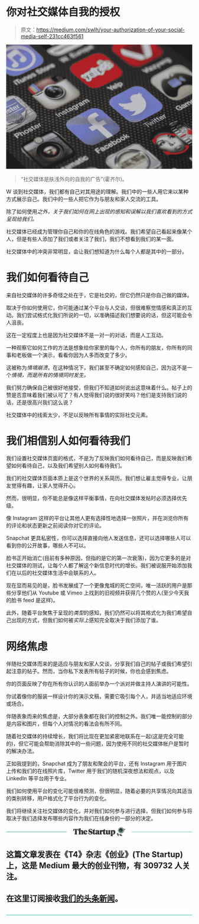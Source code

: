 # 你对社交媒体自我的授权

> 原文：<https://medium.com/swlh/your-authorization-of-your-social-media-self-231cc463f561>

![](img/728a4816c06af2f68a253c6ac805d6b3.png)

> “社交媒体是肤浅外向的自我的广告”(霍齐尔)。

W 谈到社交媒体，我们都有自己对其用途的理解。我们中的一些人用它来以某种方式展示自己。我们中的一些人把它作为与朋友和家人交流的工具。

除了如何使用*之外，关于我们如何在网上出现的感知和误解以我们喜欢看到的方式呈现给我们。*

社交媒体已经成为管理你自己和你的在线角色的游戏。我们希望自己看起来像某个人，但是有些人添加了我们或者关注了我们，我们不想看到我们的某一面。

社交媒体中的冲突非常明显，会让我们想知道为什么每个人都是其中的一部分。

# 我们如何看待自己

来自社交媒体的许多奇怪之处在于，它是社交的，但它仍然只是你自己做的媒体。

取决于你如何使用它，你可能通过某个平台与人交谈，但很难察觉情感和真正的互动。我们尝试格式化我们所说的一切，以准确描述我们想要说的话，但这可能会令人沮丧。

这在一定程度上也是因为社交媒体不是一对一的对话，而是人工互动。

一种观察它如何工作的方法是想象给你家里的每个人，你所有的朋友，你所有的同事和老板做一个演示，看看你因为人多而改变了多少。

这被称为*情境崩溃*，在这种情况下，我们甚至不确定如何感知自己，因为这不是一个*情境，而是所有的情境同时发生。*

我们努力确保自己被很好地接受，但我们不知道如何说出这意味着什么。帖子上的赞是否意味着我们被认可了？有人觉得我们说的很好笑吗？他们是支持我们说的话，还是很高兴我们这么说？

社交媒体中的线索太少，不足以反映所有事情的实际社交元素。

# 我们相信别人如何看待我们

我们设置社交媒体页面的格式，不是为了反映我们如何看待自己，而是反映我们希望如何看待自己，以及我们希望别人如何看待我们。

我们的社交媒体页面本质上是这个世界的关系简历。我们想让雇主觉得专业，让朋友觉得有趣，让家人觉得开心。

然而，很明显，你不能总是像这样平衡事情，在向社交媒体发帖时必须选择优先级。

像 Instagram 这样的平台让其他人更有选择性地选择一张照片，并在浏览你所有的评论和状态更新之前阅读你对它的评论。

Snapchat 更具私密性，你可以选择直接向他人发送信息，还可以选择哪些人可以看到你的公开故事，哪些人不可以。

脸书正开始消亡(目前有多种原因，但指的是它的第一次衰落)，因为它更多的是对社交媒体的测试，让每个人都了解这个新信息时代的增长。我们被说服开始添加我们在以后的社交媒体生活中会联系的人。

现在显而易见的是，脸书发展成了一个更像鬼城的死亡空间，唯一活跃的用户是那些分享他们从 Youtube 或 Vimeo 上找到的旧视频并获得几个赞的人(至少今天我的脸书 feed 是这样)。

此外，随着平台聚焦于呈现的*类型*的感知，我们仍然可以将其格式化为我们希望自己出现的方式，但我们如何被*实际上*感知完全取决于我们添加了谁。

# 网络焦虑

伴随社交媒体而来的是适应与朋友和家人交谈，分享我们自己的帖子或我们希望引起注意的帖子。然而，当你私下发表所有帖子的时候，你也会感到焦虑。

你的页面反映了你在所有你认识的人面前举办一个派对并做主持人演讲的可能性。

你试着像你的服装一样设计你的演示文稿，需要它吸引每个人，并适当地适应环境或场合。

伴随表象而来的焦虑是，大部分表象都在我们的控制之外。我们唯一能控制的部分是内容和图片，但每个人对情况的看法会有所不同。

随着社交媒体的持续增长，我们将比现在更加紧密地联系在一起(这是完全可能的)，但它可能会帮助消除其中的一些问题，因为使用不同的社交媒体帐户是暂时的解决办法。

正如我提到的，Snapchat 成为了朋友和聚会的平台，还有 Instagram 用于图片上传和我们的在线照片库，Twitter 用于我们的随机深夜想法和观点，以及 LinkedIn 等平台用于专业。

我们如何使用平台的变化可能很难预测，但很明显，随着必要的共享情况向其适当的类别转移，用户格式化了平台行为的变化。

我们将继续关注社交媒体的变化，并对我们如何参与进行选择，但我们如何参与将取决于我们选择发布哪些内容作为我们在线身份的一部分的决定。

[![](img/308a8d84fb9b2fab43d66c117fcc4bb4.png)](https://medium.com/swlh)

## 这篇文章发表在《T4》杂志《创业》(The Startup)上，这是 Medium 最大的创业刊物，有 309732 人关注。

## 在这里订阅接收[我们的头条新闻](http://growthsupply.com/the-startup-newsletter/)。

[![](img/b0164736ea17a63403e660de5dedf91a.png)](https://medium.com/swlh)